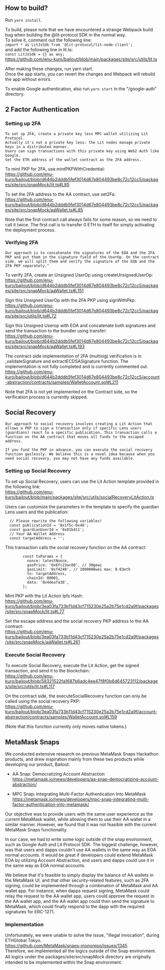 
## How to build?

Run `yarn install`.

To build, please note that we have encountered a strange Webpack build bug when building the @lit-protocol SDK in the normal way.  
To solve it, comment out the following line:  
`import * as LitJsSdk from '@lit-protocol/lit-node-client';`  
and add the following line in lit.ts:  
`const LitJsSdk = {} as any;`  
https://github.com/enu-kuro/bailout/blob/main/packages/site/src/utils/lit.ts

After making these changes, run yarn start.  
 Once the app starts, you can revert the changes and Webpack will rebuild the app without errors.  

To enable Google authentication, also run `yarn start` in the "/google-auth" directory.  


## 2 Factor Authentication

### Setting up 2FA

```
To set up 2FA, create a private key less MPC wallet utilizing Lit Protocol.
Actually it's not a private key less: the Lit nodes manage private keys in a distributed manner. 
Users can sign transactions with this private key using Web2 Auth like Google. 
Set the ETH address of the wallet contract as the 2FA address.
```

To mint PKP for 2FA, use mintPKPWithCredential:  
https://github.com/enu-kuro/bailout/blob/d644b2dddb5fef3014d67e804493be8c72c12cc5/packages/site/src/snapMock/lit.ts#L85


To set the 2FA address to the AA contract, use set2Fa:  
https://github.com/enu-kuro/bailout/blob/d644b2dddb5fef3014d67e804493be8c72c12cc5/packages/site/src/snapMock/aaWallet.ts#L85


Note that the first contract call always fails for some reason, so we need to call it twice. The first call is to transfer 0 ETH to itself for simply activating the deployment process.


### Verifying 2FA
```
Our approach is to concatenate the signatures of the EOA and the 2FA PKP and put them in the signature field of the UserOp. On the contract side, we will split them and verify the signature of the EOA and the 2FA PKP separately."
```

To verify 2FA, create an Unsigned UserOp using createUnsignedUserOp:  
https://github.com/enu-kuro/bailout/blob/d644b2dddb5fef3014d67e804493be8c72c12cc5/packages/site/src/snapMock/aaWallet.ts#L151

Sign this Unsigned UserOp with the 2FA PKP using signWithPkp:  
https://github.com/enu-kuro/bailout/blob/d644b2dddb5fef3014d67e804493be8c72c12cc5/packages/site/src/utils/lit.ts#L72

Sign this Unsigned Userop with EOA and concatenate both signatures and send the transaction to the bundler using transfer:  
https://github.com/enu-kuro/bailout/blob/d644b2dddb5fef3014d67e804493be8c72c12cc5/packages/site/src/snapMock/aaWallet.ts#L193

The contract-side implementation of 2FA (multisig) verification is in _validateSignature and extractECDSASignature function. The implementation is not fully completed and is currently commented out.  
https://github.com/enu-kuro/bailout/blob/d644b2dddb5fef3014d67e804493be8c72c12cc5/account-abstraction/contracts/samples/WalletAccount.sol#L211

Note that 2FA is not yet implemented on the Contract side, so the verification process is currently skipped.

## Social Recovery
```
Our approach to social recovery involves creating a Lit Action that allows a PKP to sign a transaction only if specific Lens users (guardians) react to a specific publication. This transaction calls a function on the AA contract that moves all funds to the escaped address.

If you fund the PKP in advance, you can execute the social recovery function gaslessly. We believe this is a novel idea because when you need social recovery, you may not have any funds available.
```

### Setting up Social Recovery

To set up Social Recovery, users can use the Lit Action template provided in the following link:  
https://github.com/enu-kuro/bailout/blob/main/packages/site/src/utils/socialRecoveryLitAction.ts

Users can customize the parameters in the template to specify the guardian Lens users and the publication:  
```
  // Please rewrite the following variables!
  const publicationId = '0x1f5c-0x48';
  const guardianUserId = '0x01b411';
  // Your AA Wallet Address
  const targetAddress = '';
```

This transaction calls the social recovery function on the AA contract:  
```
        const txParams = {
          nonce: latestNonce,
          gasPrice: '0x6fc23ac00', // 30gewi
          gasLimit: '0xf4240', // 1000000wei max: 0.03eth
          to: targetAddress,
          chainId: 80001,
          data: '0x4deafa38',
        };
```

Mint PKP with the Lit Action Ipfs Hash:  
https://github.com/enu-kuro/bailout/blob/3ea03fa733b11d43cf715230e25a2b75e1cd2a9f/packages/site/src/snapMock/lit.ts#L77


Set the escape address and the social recovery PKP address to the AA contract:  
https://github.com/enu-kuro/bailout/blob/3ea03fa733b11d43cf715230e25a2b75e1cd2a9f/packages/site/src/snapMock/aaWallet.ts#L261


### Execute Social Recovery
To execute Social Recovery, execute the Lit Action, get the signed transaction, and send it to the blockchain:  
https://github.com/enu-kuro/bailout/blob/58321522fa1687b6adc4ee47f8f0b6d645723112/packages/site/src/utils/lit.ts#L117


On the contract side, the executeSocialRecovery function can only be called using the social recovery PKP:  
https://github.com/enu-kuro/bailout/blob/3ea03fa733b11d43cf715230e25a2b75e1cd2a9f/account-abstraction/contracts/samples/WalletAccount.sol#L159

(Note that this function currently only moves native tokens.)





## MetaMask Snaps

We conducted extensive research on previous MetaMask Snaps Hackathon products, and drew inspiration mainly from these two products while developing our product, Bailout. 

- AA Snap: Democratizing Account Abstraction  
https://metamask.io/news/developers/aa-snap-democratizing-account-abstraction/

- MPC Snap: Integrating Multi-Factor Authentication Into MetaMask  
https://metamask.io/news/developers/mpc-snap-integrating-multi-factor-authentication-into-metamask/


Our objective was to provide users with the same user experience as the current MetaMask wallet, while allowing them to use their AA wallet in a similar manner. However, we found that it was not feasible with the current MetaMask Snaps functionality.

In our case, we had to write some logic outside of the snap environment, such as Google Auth and Lit Protocol SDK. The biggest challenge, however, was that users and dapps couldn't use AA wallets in the same way as EOA normal accounts. It would be great if developers could extend MetaMask EOA by utilizing Account Abstraction, and users and dapps could use it in the same way as EOA normal accounts.

We believe that it's feasible to simply display the balance of AA wallets in the MetaMask UI, and that other security-related features, such as 2FA signing, could be implemented through a combination of MetaMask and AA wallet app. For instance, when dapps request signing, MetaMask could relay the request to the AA wallet app, users could approve the request in the AA wallet app, and the AA wallet app could then send the signature to MetaMask, which could finally respond to the dapp with the required signatures for ERC-1271.

### Implementation

Unfortunately, we were unable to solve the issue, "Illegal invocation", during ETHGlobal Tokyo.   
https://github.com/MetaMask/snaps-monorepo/issues/1345   
Therefore, we implemented all the logics outside of the Snap environment. All logics under the packages/site/src/snapMock directory are originally　intended to be implemented within the Snap environment.